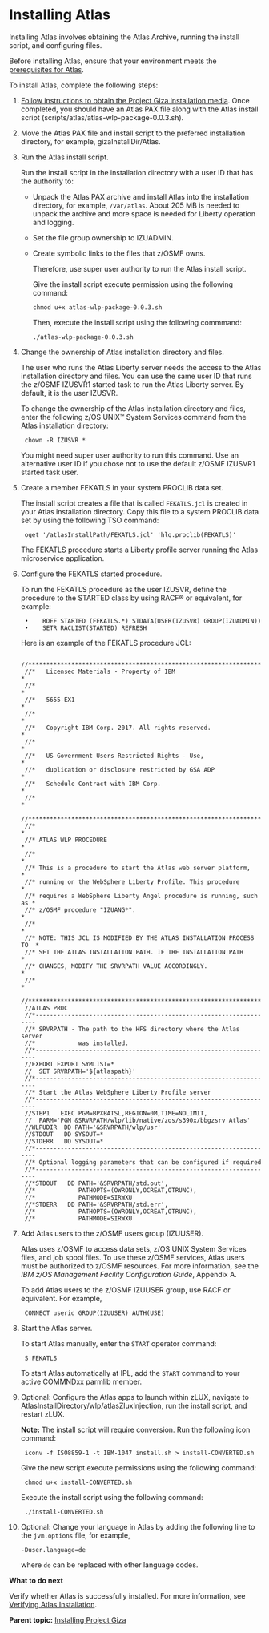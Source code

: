 # Installing Atlas

Installing Atlas involves obtaining the Atlas Archive, running the install script, and configuring files.

Before installing Atlas, ensure that your environment meets the [prerequisites for Atlas](https://github.com/PlutoZhang/test/tree/549112db023388c89a9750459e98a7b204fad073/topics/topics/atlas-prereqs.md).

To install Atlas, complete the following steps:

1. [Follow instructions to obtain the Project Giza installation media](https://github.com/gizafoundation/Downloads/releases). Once completed, you should have an Atlas PAX file along with the Atlas install script \(scripts/atlas/atlas-wlp-package-0.0.3.sh\).
2. Move the Atlas PAX file and install script to the preferred installation directory, for example, gizaInstallDir/Atlas.
3. Run the Atlas install script.

   Run the install script in the installation directory with a user ID that has the authority to:

   * Unpack the Atlas PAX archive and install Atlas into the installation directory, for example, `/var/atlas`. About 205 MB is needed to unpack the archive and more space is needed for Liberty operation and logging.
   * Set the file group ownership to IZUADMIN.
   * Create symbolic links to the files that z/OSMF owns.

     Therefore, use super user authority to run the Atlas install script.

     Give the install script execute permission using the following command:

     ```text
     chmod u+x atlas-wlp-package-0.0.3.sh
     ```

     Then, execute the install script using the following commmand:

     ```text
     ./atlas-wlp-package-0.0.3.sh
     ```

4. Change the ownership of Atlas installation directory and files.

   The user who runs the Atlas Liberty server needs the access to the Atlas installation directory and files. You can use the same user ID that runs the z/OSMF IZUSVR1 started task to run the Atlas Liberty server. By default, it is the user IZUSVR.

   To change the ownership of the Atlas installation directory and files, enter the following z/OS UNIX™ System Services command from the Atlas installation directory:

   ```text
    chown -R IZUSVR *
   ```

   You might need super user authority to run this command. Use an alternative user ID if you chose not to use the default z/OSMF IZUSVR1 started task user.

5. Create a member FEKATLS in your system PROCLIB data set.

   The install script creates a file that is called `FEKATLS.jcl` is created in your Atlas installation directory. Copy this file to a system PROCLIB data set by using the following TSO command:

   ```text
    oget '/atlasInstallPath/FEKATLS.jcl' 'hlq.proclib(FEKATLS)'
   ```

   The FEKATLS procedure starts a Liberty profile server running the Atlas microservice application.

6. Configure the FEKATLS started procedure.

   To run the FEKATLS procedure as the user IZUSVR, define the procedure to the STARTED class by using RACF® or equivalent, for example:

   ```text
    •    RDEF STARTED (FEKATLS.*) STDATA(USER(IZUSVR) GROUP(IZUADMIN))
    •    SETR RACLIST(STARTED) REFRESH
   ```

   Here is an example of the FEKATLS procedure JCL:

   ```text
    //********************************************************************
    //*   Licensed Materials - Property of IBM                           *
    //*                                                                  *
    //*   5655-EX1                                                       *
    //*                                                                  *
    //*   Copyright IBM Corp. 2017. All rights reserved.                 *
    //*                                                                  *
    //*   US Government Users Restricted Rights - Use,                   *
    //*   duplication or disclosure restricted by GSA ADP                *
    //*   Schedule Contract with IBM Corp.                               *
    //*                                                                  *
    //********************************************************************
    //*                                                                  *
    //* ATLAS WLP PROCEDURE                                              *
    //*                                                                  *
    //* This is a procedure to start the Atlas web server platform,      *
    //* running on the WebSphere Liberty Profile. This procedure         *
    //* requires a WebSphere Liberty Angel procedure is running, such as *
    //* z/OSMF procedure "IZUANG*".                                      *
    //*                                                                  *
    //* NOTE: THIS JCL IS MODIFIED BY THE ATLAS INSTALLATION PROCESS TO  *
    //* SET THE ATLAS INSTALLATION PATH. IF THE INSTALLATION PATH        *
    //* CHANGES, MODIFY THE SRVRPATH VALUE ACCORDINGLY.                  *
    //*                                                                  *
    //********************************************************************
    //ATLAS PROC
    //*-------------------------------------------------------------------
    //* SRVRPATH - The path to the HFS directory where the Atlas server
    //*            was installed.
    //*-------------------------------------------------------------------
    //EXPORT EXPORT SYMLIST=*
    //  SET SRVRPATH='${atlaspath}'
    //*-------------------------------------------------------------------
    //* Start the Atlas WebSphere Liberty Profile server
    //*-------------------------------------------------------------------
    //STEP1   EXEC PGM=BPXBATSL,REGION=0M,TIME=NOLIMIT,
    //  PARM='PGM &SRVRPATH/wlp/lib/native/zos/s390x/bbgzsrv Atlas'
    //WLPUDIR  DD PATH='&SRVRPATH/wlp/usr'
    //STDOUT   DD SYSOUT=*
    //STDERR   DD SYSOUT=*
    //*-------------------------------------------------------------------
    //* Optional logging parameters that can be configured if required
    //*-------------------------------------------------------------------
    //*STDOUT   DD PATH='&SRVRPATH/std.out',
    //*            PATHOPTS=(OWRONLY,OCREAT,OTRUNC),
    //*            PATHMODE=SIRWXU
    //*STDERR   DD PATH='&SRVRPATH/std.err',
    //*            PATHOPTS=(OWRONLY,OCREAT,OTRUNC),
    //*            PATHMODE=SIRWXU
   ```

7. Add Atlas users to the z/OSMF users group \(IZUUSER\).

   Atlas uses z/OSMF to access data sets, z/OS UNIX System Services files, and job spool files. To use these z/OSMF services, Atlas users must be authorized to z/OSMF resources. For more information, see the _IBM z/OS Management Facility Configuration Guide_, Appendix A.

   To add Atlas users to the z/OSMF IZUUSER group, use RACF or equivalent. For example,

   ```text
    CONNECT userid GROUP(IZUUSER) AUTH(USE)
   ```

8. Start the Atlas server.

   To start Atlas manually, enter the `START` operator command:

   ```text
    S FEKATLS
   ```

   To start Atlas automatically at IPL, add the `START` command to your active COMMNDxx parmlib member.

9. Optional: Configure the Atlas apps to launch within zLUX, navigate to AtlasInstallDirectory/wlp/atlasZluxInjection, run the install script, and restart zLUX.

   **Note:** The install script will require conversion. Run the following icon command:

   ```text
    iconv -f ISO8859-1 -t IBM-1047 install.sh > install-CONVERTED.sh
   ```

   Give the new script execute permissions using the following command:

   ```text
    chmod u+x install-CONVERTED.sh
   ```

   Execute the install script using the following command:

   ```text
    ./install-CONVERTED.sh
   ```

10. Optional: Change your language in Atlas by adding the following line to the `jvm.options` file, for example,

    ```text
    -Duser.language=de
    ```

    where `de` can be replaced with other language codes.

**What to do next**

Verify whether Atlas is successfully installed. For more information, see [Verifying Atlas Installation](https://github.com/PlutoZhang/test/tree/549112db023388c89a9750459e98a7b204fad073/topics/atlas-verifyinstal.md).

**Parent topic:** [Installing Project Giza](../)

